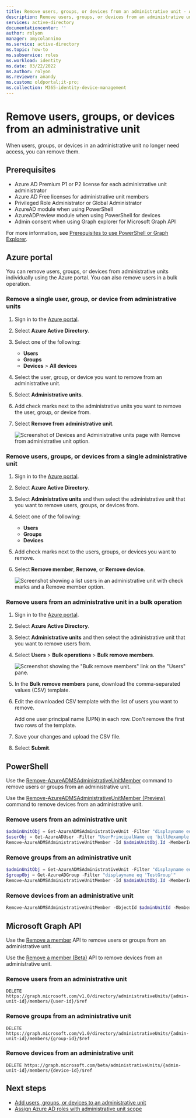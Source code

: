 ```yaml
---
title: Remove users, groups, or devices from an administrative unit - Azure Active Directory
description: Remove users, groups, or devices from an administrative unit in Azure Active Directory
services: active-directory
documentationcenter: ''
author: rolyon
manager: amycolannino
ms.service: active-directory
ms.topic: how-to
ms.subservice: roles
ms.workload: identity
ms.date: 03/22/2022
ms.author: rolyon
ms.reviewer: anandy
ms.custom: oldportal;it-pro;
ms.collection: M365-identity-device-management
---
```


# Remove users, groups, or devices from an administrative unit

When users, groups, or devices in an administrative unit no longer need access, you can remove them.

## Prerequisites

- Azure AD Premium P1 or P2 license for each administrative unit administrator
- Azure AD Free licenses for administrative unit members
- Privileged Role Administrator or Global Administrator
- AzureAD module when using PowerShell
- AzureADPreview module when using PowerShell for devices
- Admin consent when using Graph explorer for Microsoft Graph API

For more information, see [Prerequisites to use PowerShell or Graph Explorer](prerequisites.md).

## Azure portal

You can remove users, groups, or devices from administrative units individually using the Azure portal. You can also remove users in a bulk operation.

### Remove a single user, group, or device from administrative units

1. Sign in to the [Azure portal](https://portal.azure.com).

1. Select **Azure Active Directory**.

1. Select one of the following:

    - **Users**
    - **Groups**
    - **Devices** > **All devices**

1. Select the user, group, or device you want to remove from an administrative unit.

1. Select **Administrative units**.

1. Add check marks next to the administrative units you want to remove the user, group, or device from.

1. Select **Remove from administrative unit**.

    ![Screenshot of Devices and Administrative units page with Remove from administrative unit option.](./media/admin-units-members-remove/device-admin-unit-remove.png)

### Remove users, groups, or devices from a single administrative unit

1. Sign in to the [Azure portal](https://portal.azure.com).

1. Select **Azure Active Directory**.

1. Select **Administrative units** and then select the administrative unit that you want to remove users, groups, or devices from.

1. Select one of the following:

    - **Users**
    - **Groups**
    - **Devices**

1. Add check marks next to the users, groups, or devices you want to remove.

1. Select **Remove member**, **Remove**, or **Remove device**.

    ![Screenshot showing a list users in an administrative unit with check marks and a Remove member option.](./media/admin-units-members-remove/admin-units-remove-user.png)

### Remove users from an administrative unit in a bulk operation

1. Sign in to the [Azure portal](https://portal.azure.com).

1. Select **Azure Active Directory**.

1. Select **Administrative units** and then select the administrative unit that you want to remove users from.

1. Select **Users** > **Bulk operations** > **Bulk remove members**.

   ![Screenshot showing the "Bulk remove members" link on the "Users" pane.](./media/admin-units-members-remove/bulk-user-remove.png)

1. In the **Bulk remove members** pane, download the comma-separated values (CSV) template.

1. Edit the downloaded CSV template with the list of users you want to remove.

    Add one user principal name (UPN) in each row. Don't remove the first two rows of the template.

1. Save your changes and upload the CSV file.

1. Select **Submit**.

## PowerShell

Use the [Remove-AzureADMSAdministrativeUnitMember](/powershell/module/azuread/remove-azureadmsadministrativeunitmember) command to remove users or groups from an administrative unit.

Use the [Remove-AzureADMSAdministrativeUnitMember (Preview)](/powershell/module/azuread/remove-azureadmsadministrativeunitmember?view=azureadps-2.0-preview&preserve-view=true) command to remove devices from an administrative unit.

### Remove users from an administrative unit

```powershell
$adminUnitObj = Get-AzureADMSAdministrativeUnit -Filter "displayname eq 'Test administrative unit 2'"
$userObj = Get-AzureADUser -Filter "UserPrincipalName eq 'bill@example.com'"
Remove-AzureADMSAdministrativeUnitMember -Id $adminUnitObj.Id -MemberId $userObj.ObjectId
```

### Remove groups from an administrative unit

```powershell
$adminUnitObj = Get-AzureADMSAdministrativeUnit -Filter "displayname eq 'Test administrative unit 2'"
$groupObj = Get-AzureADGroup -Filter "displayname eq 'TestGroup'"
Remove-AzureADMSAdministrativeUnitMember -Id $adminUnitObj.Id -MemberId $groupObj.ObjectId
```

### Remove devices from an administrative unit

```powershell
Remove-AzureADMSAdministrativeUnitMember -ObjectId $adminUnitId -MemberId $deviceObjId
```
## Microsoft Graph API

Use the [Remove a member](/graph/api/administrativeunit-delete-members) API to remove users or groups from an administrative unit.

Use the [Remove a member (Beta)](/graph/api/administrativeunit-delete-members?view=graph-rest-beta&preserve-view=true) API to remove devices from an administrative unit.

### Remove users from an administrative unit

```http
DELETE https://graph.microsoft.com/v1.0/directory/administrativeUnits/{admin-unit-id}/members/{user-id}/$ref
```

### Remove groups from an administrative unit

```http
DELETE https://graph.microsoft.com/v1.0/directory/administrativeUnits/{admin-unit-id}/members/{group-id}/$ref
```

### Remove devices from an administrative unit

```http
DELETE https://graph.microsoft.com/beta/administrativeUnits/{admin-unit-id}/members/{device-id}/$ref
```

## Next steps

- [Add users, groups, or devices to an administrative unit](admin-units-members-add.md)
- [Assign Azure AD roles with administrative unit scope](admin-units-assign-roles.md)
